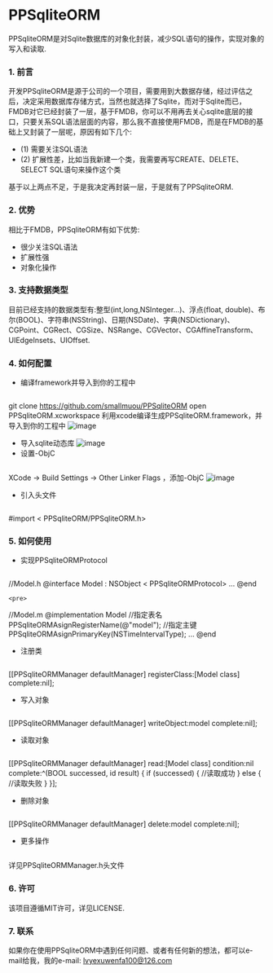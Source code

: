 # PPSqliteORM

PPSqliteORM是对Sqlite数据库的对象化封装，减少SQL语句的操作，实现对象的写入和读取.

### 1. 前言
开发PPSqliteORM是源于公司的一个项目，需要用到大数据存储，经过评估之后，决定采用数据库存储方式，当然也就选择了Sqlite，而对于Sqlite而已，FMDB对它已经封装了一层，基于FMDB，你可以不用再去关心sqlite底层的接口，只要关系SQL语法层面的内容，那么我不直接使用FMDB，而是在FMDB的基础上又封装了一层呢，原因有如下几个:

* (1) 需要关注SQL语法
* (2) 扩展性差，比如当我新建一个类，我需要再写CREATE、DELETE、SELECT SQL语句来操作这个类

基于以上两点不足，于是我决定再封装一层，于是就有了PPSqliteORM.

### 2. 优势
相比于FMDB，PPSqliteORM有如下优势:

* 很少关注SQL语法
* 扩展性强
* 对象化操作

### 3. 支持数据类型
目前已经支持的数据类型有:整型(int,long,NSInteger...)、浮点(float, double)、布尔(BOOL)、字符串(NSString)、日期(NSDate)、字典(NSDictionary)、CGPoint、CGRect、CGSize、NSRange、CGVector、CGAffineTransform、UIEdgeInsets、UIOffset.


### 4. 如何配置
* 编译framework并导入到你的工程中
	<pre>
git clone https://github.com/smallmuou/PPSqliteORM
open PPSqliteORM.xcworkspace
利用xcode编译生成PPSqliteORM.framework，并导入到你的工程中
</pre>
![image](https://raw.githubusercontent.com/smallmuou/PPSqliteORM/master/snapshot-generate-framework.jpg)
* 导入sqlite动态库
![image](https://raw.githubusercontent.com/smallmuou/PPSqliteORM/master/snapshot-import-sqlite.jpg)
* 设置-ObjC
	<pre>
XCode -> Build Settings -> Other Linker Flags ，添加-ObjC
</pre>
![image](https://raw.githubusercontent.com/smallmuou/PPSqliteORM/master/snapshot-set-objc.jpg)
* 引入头文件
	<pre>
\#import < PPSqliteORM/PPSqliteORM.h>
</pre>

### 5. 如何使用
* 实现PPSqliteORMProtocol
	<pre>
//Model.h
@interface Model : NSObject < PPSqliteORMProtocol>
...
@end
</pre>

	<pre>
//Model.m
@implementation Model
//指定表名
PPSqliteORMAsignRegisterName(@"model");
//指定主键
PPSqliteORMAsignPrimaryKey(NSTimeIntervalType);
...
@end
</pre>

* 注册类
	<pre>
[[PPSqliteORMManager defaultManager] registerClass:[Model class] complete:nil];
</pre>
* 写入对象
	<pre>
[[PPSqliteORMManager defaultManager] writeObject:model complete:nil];
</pre>
* 读取对象
	<pre>
[[PPSqliteORMManager defaultManager] read:[Model class] condition:nil complete:^(BOOL successed, id result) {
	   if (successed) {
	   //读取成功
	   } else {
	   //读取失败
	   }
}];
</pre>
* 删除对象
	<pre>
[[PPSqliteORMManager defaultManager] delete:model complete:nil];
</pre>

* 更多操作
	<pre>
详见PPSqliteORMManager.h头文件
</pre>

### 6. 许可
该项目遵循MIT许可，详见LICENSE.

### 7. 联系
如果你在使用PPSqliteORM中遇到任何问题、或者有任何新的想法，都可以e-mail给我，我的e-mail: lvyexuwenfa100@126.com